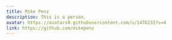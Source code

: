 ```yaml
---
title: Mike Penz
description: This is a person.
avatar: https://avatars0.githubusercontent.com/u/1476232?v=4
link: https://github.com/mikepenz
---
```


